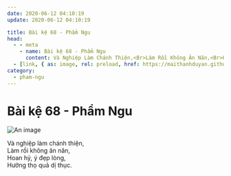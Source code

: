 ```yaml
---
date: 2020-06-12 04:10:19
update: 2020-06-12 04:10:19

title: Bài kệ 68 - Phẩm Ngu
head:
  - - meta
    - name: Bài kệ 68 - Phẩm Ngu
      content: Và Nghiệp Làm Chánh Thiện,<Br>Làm Rồi Không Ăn Năn,<Br>Hoan Hỷ, Ý Đẹp Lòng,<Br>Hưởng Thọ Quả Dị Thục.<Br>
  - [link, { as: image, rel: preload, href: https://maithanhduyan.github.io/kinh-phap-cu/img/pham-ngu/pham-ngu-068.jpg }]
category:
  - pham-ngu
---
```


# Bài kệ 68 - Phẩm Ngu

![An image](/img/pham-ngu/pham-ngu-068.jpg)

Và nghiệp làm chánh thiện,<br>Làm rồi không ăn năn,<br>Hoan hỷ, ý đẹp lòng,<br>Hưởng thọ quả dị thục.<br>
